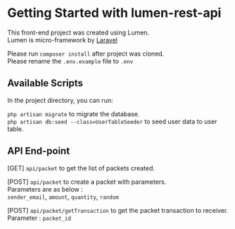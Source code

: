 # Getting Started with lumen-rest-api
This front-end project was created using Lumen.\
Lumen is micro-framework by [Laravel](https://lumen.laravel.com/)

Please run `composer install` after project was cloned.\
Please rename the `.env.example` file to `.env`


## Available Scripts

In the project directory, you can run:

`php artisan migrate` to migrate the database.\
`php artisan db:seed --class=UserTableSeeder` to seed user data to user table.

## API End-point

[GET] `api/packet` to get the list of packets created.

[POST] `api/packet` to create a packet with parameters. \
Parameters are as below : \
`sender_email`, `amount`, `quantity`, `random`

[POST] `api/packet/getTransaction` to get the packet transaction to receiver.
Parameter : `packet_id`
